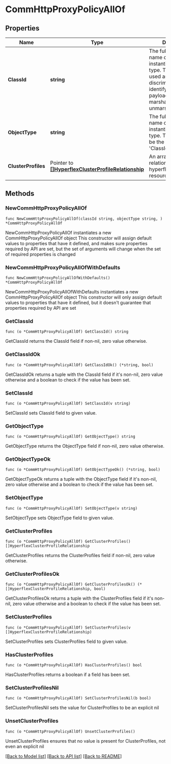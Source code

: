 # CommHttpProxyPolicyAllOf

## Properties

Name | Type | Description | Notes
------------ | ------------- | ------------- | -------------
**ClassId** | **string** | The fully-qualified name of the instantiated, concrete type. This property is used as a discriminator to identify the type of the payload when marshaling and unmarshaling data. | [default to "comm.HttpProxyPolicy"]
**ObjectType** | **string** | The fully-qualified name of the instantiated, concrete type. The value should be the same as the &#39;ClassId&#39; property. | [default to "comm.HttpProxyPolicy"]
**ClusterProfiles** | Pointer to [**[]HyperflexClusterProfileRelationship**](HyperflexClusterProfileRelationship.md) | An array of relationships to hyperflexClusterProfile resources. | [optional] 

## Methods

### NewCommHttpProxyPolicyAllOf

`func NewCommHttpProxyPolicyAllOf(classId string, objectType string, ) *CommHttpProxyPolicyAllOf`

NewCommHttpProxyPolicyAllOf instantiates a new CommHttpProxyPolicyAllOf object
This constructor will assign default values to properties that have it defined,
and makes sure properties required by API are set, but the set of arguments
will change when the set of required properties is changed

### NewCommHttpProxyPolicyAllOfWithDefaults

`func NewCommHttpProxyPolicyAllOfWithDefaults() *CommHttpProxyPolicyAllOf`

NewCommHttpProxyPolicyAllOfWithDefaults instantiates a new CommHttpProxyPolicyAllOf object
This constructor will only assign default values to properties that have it defined,
but it doesn't guarantee that properties required by API are set

### GetClassId

`func (o *CommHttpProxyPolicyAllOf) GetClassId() string`

GetClassId returns the ClassId field if non-nil, zero value otherwise.

### GetClassIdOk

`func (o *CommHttpProxyPolicyAllOf) GetClassIdOk() (*string, bool)`

GetClassIdOk returns a tuple with the ClassId field if it's non-nil, zero value otherwise
and a boolean to check if the value has been set.

### SetClassId

`func (o *CommHttpProxyPolicyAllOf) SetClassId(v string)`

SetClassId sets ClassId field to given value.


### GetObjectType

`func (o *CommHttpProxyPolicyAllOf) GetObjectType() string`

GetObjectType returns the ObjectType field if non-nil, zero value otherwise.

### GetObjectTypeOk

`func (o *CommHttpProxyPolicyAllOf) GetObjectTypeOk() (*string, bool)`

GetObjectTypeOk returns a tuple with the ObjectType field if it's non-nil, zero value otherwise
and a boolean to check if the value has been set.

### SetObjectType

`func (o *CommHttpProxyPolicyAllOf) SetObjectType(v string)`

SetObjectType sets ObjectType field to given value.


### GetClusterProfiles

`func (o *CommHttpProxyPolicyAllOf) GetClusterProfiles() []HyperflexClusterProfileRelationship`

GetClusterProfiles returns the ClusterProfiles field if non-nil, zero value otherwise.

### GetClusterProfilesOk

`func (o *CommHttpProxyPolicyAllOf) GetClusterProfilesOk() (*[]HyperflexClusterProfileRelationship, bool)`

GetClusterProfilesOk returns a tuple with the ClusterProfiles field if it's non-nil, zero value otherwise
and a boolean to check if the value has been set.

### SetClusterProfiles

`func (o *CommHttpProxyPolicyAllOf) SetClusterProfiles(v []HyperflexClusterProfileRelationship)`

SetClusterProfiles sets ClusterProfiles field to given value.

### HasClusterProfiles

`func (o *CommHttpProxyPolicyAllOf) HasClusterProfiles() bool`

HasClusterProfiles returns a boolean if a field has been set.

### SetClusterProfilesNil

`func (o *CommHttpProxyPolicyAllOf) SetClusterProfilesNil(b bool)`

 SetClusterProfilesNil sets the value for ClusterProfiles to be an explicit nil

### UnsetClusterProfiles
`func (o *CommHttpProxyPolicyAllOf) UnsetClusterProfiles()`

UnsetClusterProfiles ensures that no value is present for ClusterProfiles, not even an explicit nil

[[Back to Model list]](../README.md#documentation-for-models) [[Back to API list]](../README.md#documentation-for-api-endpoints) [[Back to README]](../README.md)


